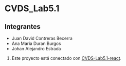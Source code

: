 # CVDS_Lab5.1
## Integrantes
* Juan David Contreras Becerra
* Ana Maria Duran Burgos
* Johan Alejandro Estrada

1. Este proyecto está conectado con [CVDS-Lab5.1-react](https://github.com/anndr0/CVDS-Lab5.1-react).
